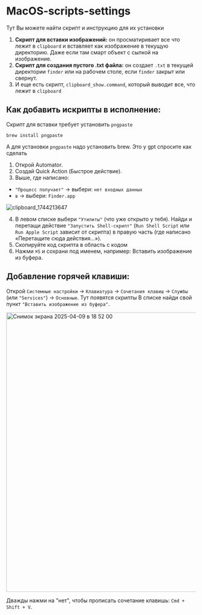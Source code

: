 # MacOS-scripts-settings
Тут Вы можете найти скрипт и инструкцию для их установки
1. **Скрипт для вставки изображений:** он просматиривает все что лежит в `clipboard` и вставляет как изображение в текущую директорию. Даже если там смарт объект с сылкой на изображение.
2. **Скрипт для создания пустого .txt файла:** он создает `.txt` в текущей директории `finder` или на рабочем столе, если `finder` закрыт или свернут.
3. И еще есть скрипт, `clipboard_show.command`, который выводит все, что лежит в `clipboard`

## Как добавить искрипты в исполнение:

Скрипт для вставки требует установить `pngpaste`
```
brew install pngpaste
```
А для установки `pngpaste` надо установить brew. Это у gpt спросите как сделать

1. Открой Automator.
2. Создай Quick Action (Быстрое действие).
3. Выше, где написано:
  - `"Процесс получает"` → выбери: `нет входных данных`
  - `в` → выбери: `Finder.app`

![clipboard_1744213647](https://github.com/user-attachments/assets/1e7b964a-139c-4e32-96c6-5591c7ee8129)

4. В левом списке выбери `"Утилиты"` (что уже открыто у тебя).
Найди и перетащи действие `"Запустить Shell-скрипт"` (`Run Shell Script` или `Run Apple Script` зависит от скрипта) в правую часть (где написано «Перетащите сюда действия...»).
5. Скопируйте код скрипта в область с кодом
6. Нажми `⌘S` и сохрани под именем, например: Вставить изображение из буфера.

## Добавление горячей клавиши:
Открой `Системные настройки` → `Клавиатура` → `Сочетания клавиш` → `Службы` (или `"Services"`)  → `Основные`. Тут появятся скрипты
В списке найди свой пункт `"Вставить изображение из буфера"`.

<img width="741" alt="Снимок экрана 2025-04-09 в 18 52 00" src="https://github.com/user-attachments/assets/a174affc-85d8-4738-8d43-6bd5dd660461" />

Дважды нажми на "нет", чтобы прописать сочетание клавишь: `Cmd + Shift + V`.

